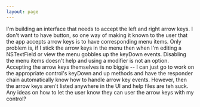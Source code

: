 ```yaml
---
layout: page
---
```


I'm building an interface that needs to accept the left and right arrow keys.  I don't want to have button, so one way of making it known to the user that the app accepts arrow keys is to have corresponding menu items.  Only problem is, if I stick the arrow keys in the menu then when I'm editing a NSTextField or view the menu gobbles up the keyDown events.  Disabling the menu items doesn't help and using a modifier is not an option.  Accepting the arrow keys themselves is no biggie -- I can just go to work on the appropriate control's keyDown and up methods and have the responder chain automatically know how to handle arrow key events.  However, then the arrow keys aren't listed anywhere in the UI and help files are teh suck.  Any ideas on how to let the user know they can user the arrow keys with my control?
